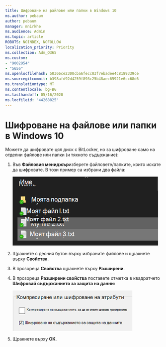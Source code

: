 ```yaml
---
title: Шифроване на файлове или папки в Windows 10
ms.author: pebaum
author: pebaum
manager: mnirkhe
ms.audience: Admin
ms.topic: article
ROBOTS: NOINDEX, NOFOLLOW
localization_priority: Priority
ms.collection: Adm_O365
ms.custom:
- "9002954"
- "5656"
ms.openlocfilehash: 50366ce2300cba6fecc03f7ebadee4c8189339ce
ms.sourcegitcommit: b398afd92d4259f893c25b48aec65921e6cc68d6
ms.translationtype: MT
ms.contentlocale: bg-BG
ms.lasthandoff: 05/16/2020
ms.locfileid: "44268825"
---
```

# <a name="encrypt-files-or-folder-in-windows-10"></a>Шифроване на файлове или папки в Windows 10

Можете да шифровате цял диск с BitLocker, но за шифроване само на отделни файлове или папки (и тяхното съдържание):

1. Във **Файловия мениджър**изберете файловете/папките, които искате да шифровате. В този пример са избрани два файла:

    ![Избор на файлове или папки за шифроване](media/select-for-encrypting.png)

2. Щракнете с десния бутон върху избраните файлове и щракнете върху **Свойства**.

3. В прозореца **Свойства** щракнете върху **Разширени**.

4. В прозореца **Разширени свойства** поставете отметка в квадратчето **Шифровай съдържанието за защита на данни:**

    ![Шифроване на съдържание](media/encrypt-contents.png)

5. Щракнете върху **OK**.
